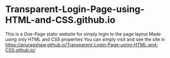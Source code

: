 # Transparent-Login-Page-using-HTML-and-CSS.github.io
This is a One-Page static website for simply login to the page layout
Made using only HTML and CSS properties
You can simply visit and see the site in  https://anuragshaw.github.io/Transparent-Login-Page-using-HTML-and-CSS.github.io/
